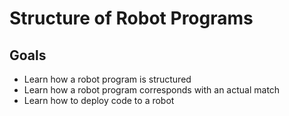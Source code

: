 # Structure of Robot Programs

## Goals

* Learn how a robot program is structured
* Learn how a robot program corresponds with an actual match
* Learn how to deploy code to a robot
